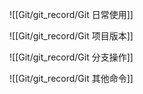 ![[Git/git_record/Git 日常使用]]

![[Git/git_record/Git 项目版本]]

![[Git/git_record/Git 分支操作]]

![[Git/git_record/Git 其他命令]]
